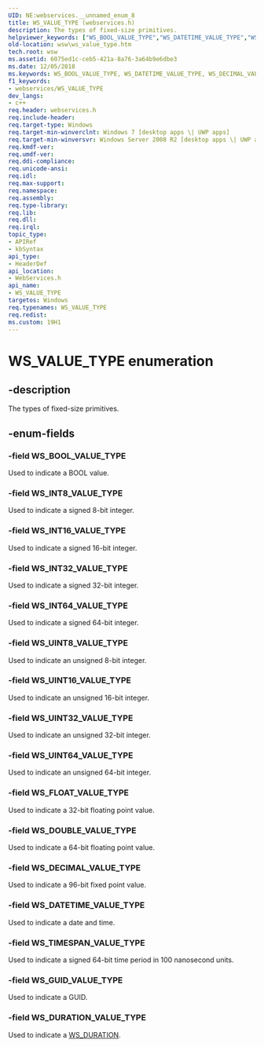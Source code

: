 ```yaml
---
UID: NE:webservices.__unnamed_enum_8
title: WS_VALUE_TYPE (webservices.h)
description: The types of fixed-size primitives.helpviewer_keywords: ["WS_BOOL_VALUE_TYPE","WS_DATETIME_VALUE_TYPE","WS_DECIMAL_VALUE_TYPE","WS_DOUBLE_VALUE_TYPE","WS_DURATION_VALUE_TYPE","WS_FLOAT_VALUE_TYPE","WS_GUID_VALUE_TYPE","WS_INT16_VALUE_TYPE","WS_INT32_VALUE_TYPE","WS_INT64_VALUE_TYPE","WS_INT8_VALUE_TYPE","WS_TIMESPAN_VALUE_TYPE","WS_UINT16_VALUE_TYPE","WS_UINT32_VALUE_TYPE","WS_UINT64_VALUE_TYPE","WS_UINT8_VALUE_TYPE","WS_VALUE_TYPE","WS_VALUE_TYPE enumeration [Web Services for Windows]","webservices/WS_BOOL_VALUE_TYPE","webservices/WS_DATETIME_VALUE_TYPE","webservices/WS_DECIMAL_VALUE_TYPE","webservices/WS_DOUBLE_VALUE_TYPE","webservices/WS_DURATION_VALUE_TYPE","webservices/WS_FLOAT_VALUE_TYPE","webservices/WS_GUID_VALUE_TYPE","webservices/WS_INT16_VALUE_TYPE","webservices/WS_INT32_VALUE_TYPE","webservices/WS_INT64_VALUE_TYPE","webservices/WS_INT8_VALUE_TYPE","webservices/WS_TIMESPAN_VALUE_TYPE","webservices/WS_UINT16_VALUE_TYPE","webservices/WS_UINT32_VALUE_TYPE","webservices/WS_UINT64_VALUE_TYPE","webservices/WS_UINT8_VALUE_TYPE","webservices/WS_VALUE_TYPE","wsw.ws_value_type"]
old-location: wsw\ws_value_type.htm
tech.root: wsw
ms.assetid: 6075ed1c-ceb5-421a-8a76-3a64b9e6dbe3
ms.date: 12/05/2018
ms.keywords: WS_BOOL_VALUE_TYPE, WS_DATETIME_VALUE_TYPE, WS_DECIMAL_VALUE_TYPE, WS_DOUBLE_VALUE_TYPE, WS_DURATION_VALUE_TYPE, WS_FLOAT_VALUE_TYPE, WS_GUID_VALUE_TYPE, WS_INT16_VALUE_TYPE, WS_INT32_VALUE_TYPE, WS_INT64_VALUE_TYPE, WS_INT8_VALUE_TYPE, WS_TIMESPAN_VALUE_TYPE, WS_UINT16_VALUE_TYPE, WS_UINT32_VALUE_TYPE, WS_UINT64_VALUE_TYPE, WS_UINT8_VALUE_TYPE, WS_VALUE_TYPE, WS_VALUE_TYPE enumeration [Web Services for Windows], webservices/WS_BOOL_VALUE_TYPE, webservices/WS_DATETIME_VALUE_TYPE, webservices/WS_DECIMAL_VALUE_TYPE, webservices/WS_DOUBLE_VALUE_TYPE, webservices/WS_DURATION_VALUE_TYPE, webservices/WS_FLOAT_VALUE_TYPE, webservices/WS_GUID_VALUE_TYPE, webservices/WS_INT16_VALUE_TYPE, webservices/WS_INT32_VALUE_TYPE, webservices/WS_INT64_VALUE_TYPE, webservices/WS_INT8_VALUE_TYPE, webservices/WS_TIMESPAN_VALUE_TYPE, webservices/WS_UINT16_VALUE_TYPE, webservices/WS_UINT32_VALUE_TYPE, webservices/WS_UINT64_VALUE_TYPE, webservices/WS_UINT8_VALUE_TYPE, webservices/WS_VALUE_TYPE, wsw.ws_value_type
f1_keywords:
- webservices/WS_VALUE_TYPE
dev_langs:
- c++
req.header: webservices.h
req.include-header: 
req.target-type: Windows
req.target-min-winverclnt: Windows 7 [desktop apps \| UWP apps]
req.target-min-winversvr: Windows Server 2008 R2 [desktop apps \| UWP apps]
req.kmdf-ver: 
req.umdf-ver: 
req.ddi-compliance: 
req.unicode-ansi: 
req.idl: 
req.max-support: 
req.namespace: 
req.assembly: 
req.type-library: 
req.lib: 
req.dll: 
req.irql: 
topic_type:
- APIRef
- kbSyntax
api_type:
- HeaderDef
api_location:
- WebServices.h
api_name:
- WS_VALUE_TYPE
targetos: Windows
req.typenames: WS_VALUE_TYPE
req.redist: 
ms.custom: 19H1
---
```


# WS_VALUE_TYPE enumeration


## -description


The types of fixed-size primitives.
      


## -enum-fields




### -field WS_BOOL_VALUE_TYPE

Used to indicate a BOOL value.
        


### -field WS_INT8_VALUE_TYPE

Used to indicate a signed 8-bit integer.
        


### -field WS_INT16_VALUE_TYPE

Used to indicate a signed 16-bit integer.
        


### -field WS_INT32_VALUE_TYPE

Used to indicate a signed 32-bit integer.
        


### -field WS_INT64_VALUE_TYPE

Used to indicate a signed 64-bit integer.
        


### -field WS_UINT8_VALUE_TYPE

Used to indicate an unsigned 8-bit integer.
        


### -field WS_UINT16_VALUE_TYPE

Used to indicate an unsigned 16-bit integer.
        


### -field WS_UINT32_VALUE_TYPE

Used to indicate an unsigned 32-bit integer.
        


### -field WS_UINT64_VALUE_TYPE

Used to indicate an unsigned 64-bit integer.
        


### -field WS_FLOAT_VALUE_TYPE

Used to indicate a 32-bit floating point value.
        


### -field WS_DOUBLE_VALUE_TYPE

Used to indicate a 64-bit floating point value.
        


### -field WS_DECIMAL_VALUE_TYPE

Used to indicate a 96-bit fixed point value.
        


### -field WS_DATETIME_VALUE_TYPE

Used to indicate a date and time.
        


### -field WS_TIMESPAN_VALUE_TYPE

Used to indicate a signed 64-bit time period in 100 nanosecond units.
        


### -field WS_GUID_VALUE_TYPE

Used to indicate a GUID.
        


### -field WS_DURATION_VALUE_TYPE

Used to indicate a <a href="https://docs.microsoft.com/windows/desktop/api/webservices/ns-webservices-ws_duration">WS_DURATION</a>.
        


